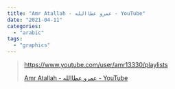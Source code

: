 ```yaml
---
title: "Amr Atallah - عمرو عطاالله - YouTube"
date: "2021-04-11"
categories: 
  - "arabic"
tags: 
  - "graphics"
---
```


> https://www.youtube.com/user/amr13330/playlists
> 
> [Amr Atallah - عمرو عطاالله - YouTube](https://www.youtube.com/user/amr13330/playlists)
